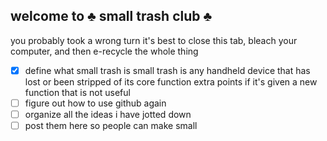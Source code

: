 ## welcome to ♣️ small trash club ♣️

you probably took a wrong turn it's best to close this tab, bleach your computer, and then e-recycle the whole thing

- [x] define what small trash is
      small trash is any handheld device that has lost or been stripped of its core function
      extra points if it's given a new function that is not useful
- [ ] figure out how to use github again
- [ ] organize all the ideas i have jotted down
- [ ] post them here so people can make small 
